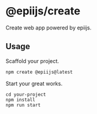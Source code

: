 # @epiijs/create

Create web app powered by epiijs.

## Usage

Scaffold your project.

```sh
npm create @epiijs@latest
```

Start your great works.

```
cd your-project
npm install
npm run start 
```
